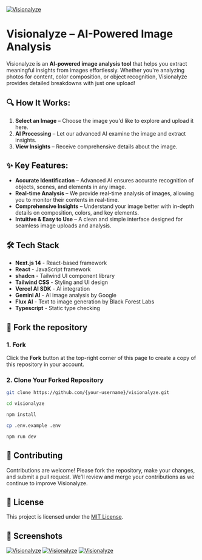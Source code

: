 [![Visionalyze](https://fachryafrz.vercel.app/projects/visionalyze/upload.png)](https://visionalyze.vercel.app)

# Visionalyze – AI-Powered Image Analysis

Visionalyze is an **AI-powered image analysis tool** that helps you extract meaningful insights from images effortlessly. Whether you're analyzing photos for content, color composition, or object recognition, Visionalyze provides detailed breakdowns with just one upload!

## 🔍 How It Works:

1. **Select an Image** – Choose the image you'd like to explore and upload it here.
2. **AI Processing** – Let our advanced AI examine the image and extract insights.
3. **View Insights** – Receive comprehensive details about the image.

## ✨ Key Features:

- **Accurate Identification** – Advanced AI ensures accurate recognition of objects, scenes, and elements in any image.
- **Real-time Analysis** – We provide real-time analysis of images, allowing you to monitor their contents in real-time.
- **Comprehensive Insights** – Understand your image better with in-depth details on composition, colors, and key elements.
- **Intuitive & Easy to Use** – A clean and simple interface designed for seamless image uploads and analysis.

## 🛠️ Tech Stack

- **Next.js 14** - React-based framework
- **React** - JavaScript framework
- **shadcn** - Tailwind UI component library
- **Tailwind CSS** - Styling and UI design
- **Vercel AI SDK** - AI integration
- **Gemini AI** - AI image analysis by Google
- **Flux AI** - Text to image generation by Black Forest Labs
- **Typescript** - Static type checking

## 🚀 Fork the repository

### 1. Fork

Click the **Fork** button at the top-right corner of this page to create a copy of this repository in your account.

### 2. Clone Your Forked Repository

```sh
git clone https://github.com/{your-username}/visionalyze.git

cd visionalyze

npm install

cp .env.example .env

npm run dev
```

## 🤝 Contributing

Contributions are welcome! Please fork the repository, make your changes, and submit a pull request. We'll review and merge your contributions as we continue to improve Visionalyze.

## 📜 License

This project is licensed under the [MIT License](LICENSE.md).

## 📸 Screenshots

[![Visionalyze](https://fachryafrz.vercel.app/projects/visionalyze/url.png)](https://visionalyze.vercel.app)
[![Visionalyze](https://fachryafrz.vercel.app/projects/visionalyze/generate.png)](https://visionalyze.vercel.app)
[![Visionalyze](https://fachryafrz.vercel.app/projects/visionalyze/results.png)](https://visionalyze.vercel.app)

